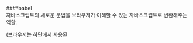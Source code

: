 ###*babel
<br>
자바스크립트의 새로운 문법을 브라우저가 이해할 수 있는 자바스크립트로 변환해주는 역할.

(브라우저는 하단에서 사용된 <script>를 읽고 그리는 것이 아니라 상단 <head>안에 들어있는 <script>를 읽고 그린다.) 
<br>
*좋은 점 
1.보통 태그에 붙이려는 html 내용을 string으로 변경 후에 사용해야하는데 그런 불필요한 점이 사라짐.
2.스크립트에서 반복적이 작업을 하려면 for문으로 작업울 진행하거나 아니면 하드코딩 작업을 진행하게 되는데
  리액트의 경우 for문 및 하드코딩으로 진행하지 않아도 됨.
  
ex)
<br>
###* 강의 진행 시 오류 문구
Warning: Invalid DOM property `class`. Did you mean `className`?

###*해결방법
=>class reander 에서 UI를 그려줄때 class대신 className을 사용한다. 
(기존에 html에서 사용하는 태그랑 리액트에서 사용하는 태그랑 다르기 때문에)

ex) *변경 전
     const favorites = (
            <ul class="favorites">
                {catItem}
            </ul>
        );

    *변경 후
        const favorites = (
                <ul className="favorites">
                    {catItem}
                </ul>
            );

